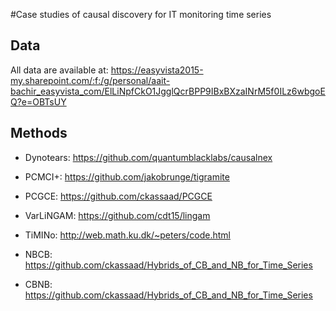 #Case studies of causal discovery for IT monitoring time series

## Data

All data are available at: https://easyvista2015-my.sharepoint.com/:f:/g/personal/aait-bachir_easyvista_com/ElLiNpfCkO1JgglQcrBPP9IBxBXzaINrM5f0ILz6wbgoEQ?e=OBTsUY


## Methods

* Dynotears: https://github.com/quantumblacklabs/causalnex

* PCMCI+: https://github.com/jakobrunge/tigramite

* PCGCE: https://github.com/ckassaad/PCGCE

* VarLiNGAM: https://github.com/cdt15/lingam

* TiMINo: http://web.math.ku.dk/~peters/code.html

* NBCB: https://github.com/ckassaad/Hybrids_of_CB_and_NB_for_Time_Series

* CBNB: https://github.com/ckassaad/Hybrids_of_CB_and_NB_for_Time_Series
